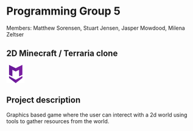 # Programming Group 5

Members: Matthew Sorensen, Stuart Jensen, Jasper Mowdood, Milena Zeltser

## 2D Minecraft / Terraria clone

![alt text](https://github.com/adam-p/markdown-here/raw/master/src/common/images/icon48.png "Logo Title Text 1")

## Project description

Graphics based game where the user can interect with a 2d world using tools to gather resources from the world.

